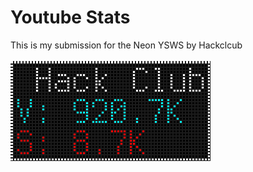 # Youtube Stats
This is my submission for the Neon YSWS by Hackclcub
<br></br>
![Image](download.png)
